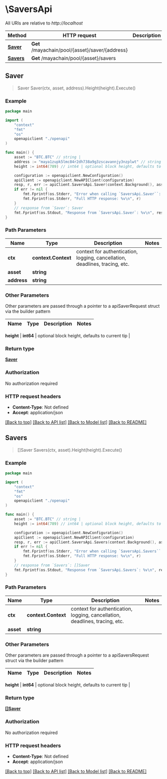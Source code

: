 # \SaversApi

All URIs are relative to *http://localhost*

Method | HTTP request | Description
------------- | ------------- | -------------
[**Saver**](SaversApi.md#Saver) | **Get** /mayachain/pool/{asset}/saver/{address} | 
[**Savers**](SaversApi.md#Savers) | **Get** /mayachain/pool/{asset}/savers | 



## Saver

> Saver Saver(ctx, asset, address).Height(height).Execute()





### Example

```go
package main

import (
    "context"
    "fmt"
    "os"
    openapiclient "./openapi"
)

func main() {
    asset := "BTC.BTC" // string | 
    address := "maya1zupk5lmc84r2dh738a9g3zscavannjy3nzplwt" // string | 
    height := int64(789) // int64 | optional block height, defaults to current tip (optional)

    configuration := openapiclient.NewConfiguration()
    apiClient := openapiclient.NewAPIClient(configuration)
    resp, r, err := apiClient.SaversApi.Saver(context.Background(), asset, address).Height(height).Execute()
    if err != nil {
        fmt.Fprintf(os.Stderr, "Error when calling `SaversApi.Saver``: %v\n", err)
        fmt.Fprintf(os.Stderr, "Full HTTP response: %v\n", r)
    }
    // response from `Saver`: Saver
    fmt.Fprintf(os.Stdout, "Response from `SaversApi.Saver`: %v\n", resp)
}
```

### Path Parameters


Name | Type | Description  | Notes
------------- | ------------- | ------------- | -------------
**ctx** | **context.Context** | context for authentication, logging, cancellation, deadlines, tracing, etc.
**asset** | **string** |  | 
**address** | **string** |  | 

### Other Parameters

Other parameters are passed through a pointer to a apiSaverRequest struct via the builder pattern


Name | Type | Description  | Notes
------------- | ------------- | ------------- | -------------


 **height** | **int64** | optional block height, defaults to current tip | 

### Return type

[**Saver**](Saver.md)

### Authorization

No authorization required

### HTTP request headers

- **Content-Type**: Not defined
- **Accept**: application/json

[[Back to top]](#) [[Back to API list]](../README.md#documentation-for-api-endpoints)
[[Back to Model list]](../README.md#documentation-for-models)
[[Back to README]](../README.md)


## Savers

> []Saver Savers(ctx, asset).Height(height).Execute()





### Example

```go
package main

import (
    "context"
    "fmt"
    "os"
    openapiclient "./openapi"
)

func main() {
    asset := "BTC.BTC" // string | 
    height := int64(789) // int64 | optional block height, defaults to current tip (optional)

    configuration := openapiclient.NewConfiguration()
    apiClient := openapiclient.NewAPIClient(configuration)
    resp, r, err := apiClient.SaversApi.Savers(context.Background(), asset).Height(height).Execute()
    if err != nil {
        fmt.Fprintf(os.Stderr, "Error when calling `SaversApi.Savers``: %v\n", err)
        fmt.Fprintf(os.Stderr, "Full HTTP response: %v\n", r)
    }
    // response from `Savers`: []Saver
    fmt.Fprintf(os.Stdout, "Response from `SaversApi.Savers`: %v\n", resp)
}
```

### Path Parameters


Name | Type | Description  | Notes
------------- | ------------- | ------------- | -------------
**ctx** | **context.Context** | context for authentication, logging, cancellation, deadlines, tracing, etc.
**asset** | **string** |  | 

### Other Parameters

Other parameters are passed through a pointer to a apiSaversRequest struct via the builder pattern


Name | Type | Description  | Notes
------------- | ------------- | ------------- | -------------

 **height** | **int64** | optional block height, defaults to current tip | 

### Return type

[**[]Saver**](Saver.md)

### Authorization

No authorization required

### HTTP request headers

- **Content-Type**: Not defined
- **Accept**: application/json

[[Back to top]](#) [[Back to API list]](../README.md#documentation-for-api-endpoints)
[[Back to Model list]](../README.md#documentation-for-models)
[[Back to README]](../README.md)

